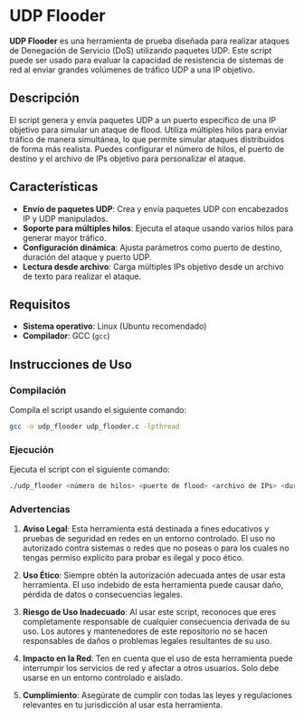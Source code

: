 # UDP Flooder

**UDP Flooder** es una herramienta de prueba diseñada para realizar ataques de Denegación de Servicio (DoS) utilizando paquetes UDP. Este script puede ser usado para evaluar la capacidad de resistencia de sistemas de red al enviar grandes volúmenes de tráfico UDP a una IP objetivo.

## Descripción

El script genera y envía paquetes UDP a un puerto específico de una IP objetivo para simular un ataque de flood. Utiliza múltiples hilos para enviar tráfico de manera simultánea, lo que permite simular ataques distribuidos de forma más realista. Puedes configurar el número de hilos, el puerto de destino y el archivo de IPs objetivo para personalizar el ataque.

## Características

- **Envío de paquetes UDP**: Crea y envía paquetes UDP con encabezados IP y UDP manipulados.
- **Soporte para múltiples hilos**: Ejecuta el ataque usando varios hilos para generar mayor tráfico.
- **Configuración dinámica**: Ajusta parámetros como puerto de destino, duración del ataque y puerto UDP.
- **Lectura desde archivo**: Carga múltiples IPs objetivo desde un archivo de texto para realizar el ataque.

## Requisitos

- **Sistema operativo**: Linux (Ubuntu recomendado)
- **Compilador**: GCC (`gcc`)
## Instrucciones de Uso
### Compilación
Compila el script usando el siguiente comando:
```bash
gcc -o udp_flooder udp_flooder.c -lpthread
```
### Ejecución
Ejecuta el script con el siguiente comando:
```bash
./udp_flooder <número de hilos> <puerto de flood> <archivo de IPs> <duración en segundos> <puerto UDP>
```
### **Advertencias**

1. **Aviso Legal**: Esta herramienta está destinada a fines educativos y pruebas de seguridad en redes en un entorno controlado. El uso no autorizado contra sistemas o redes que no poseas o para los cuales no tengas permiso explícito para probar es ilegal y poco ético.

2. **Uso Ético**: Siempre obtén la autorización adecuada antes de usar esta herramienta. El uso indebido de esta herramienta puede causar daño, pérdida de datos o consecuencias legales.

3. **Riesgo de Uso Inadecuado**: Al usar este script, reconoces que eres completamente responsable de cualquier consecuencia derivada de su uso. Los autores y mantenedores de este repositorio no se hacen responsables de daños o problemas legales resultantes de su uso.

4. **Impacto en la Red**: Ten en cuenta que el uso de esta herramienta puede interrumpir los servicios de red y afectar a otros usuarios. Solo debe usarse en un entorno controlado e aislado.

5. **Cumplimiento**: Asegúrate de cumplir con todas las leyes y regulaciones relevantes en tu jurisdicción al usar esta herramienta.

